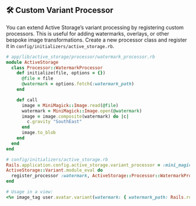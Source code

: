 ## 🛠 Custom Variant Processor

You can extend Active Storage’s variant processing by registering custom processors. This is useful for adding watermarks, overlays, or other bespoke image transformations. Create a new processor class and register it in `config/initializers/active_storage.rb`.

```ruby
# app/lib/active_storage/processor/watermark_processor.rb
module ActiveStorage
  class Processor::WatermarkProcessor
    def initialize(file, options = {})
      @file = file
      @watermark = options.fetch(:watermark_path)
    end

    def call
      image = MiniMagick::Image.read(@file)
      watermark = MiniMagick::Image.open(@watermark)
      image = image.composite(watermark) do |c|
        c.gravity "SouthEast"
      end
      image.to_blob
    end
  end
end

# config/initializers/active_storage.rb
Rails.application.config.active_storage.variant_processor = :mini_magick
ActiveStorage::Variant.module_eval do
  register_processor :watermark, ActiveStorage::Processor::WatermarkProcessor
end

# Usage in a view:
<%= image_tag user.avatar.variant(watermark: { watermark_path: Rails.root.join("app/assets/images/logo.png") }) %>
```